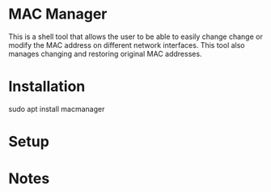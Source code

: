 # MAC Manager

This is a shell tool that allows the user to be able to easily change change or modify the MAC address on different network interfaces. This tool also manages changing and restoring original MAC addresses.


# Installation
sudo apt install macmanager
# Setup

# Notes